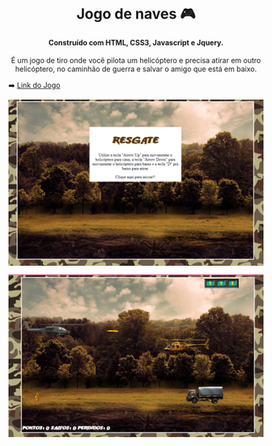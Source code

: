 

<h1 style="text-align: center;"> Jogo de naves 🎮 </h1> 

<h4 style="text-align: center;">Construído com HTML, CSS3, Javascript e Jquery.</h4>

<p style="text-align: center">É um jogo de tiro onde você pilota um helicóptero e precisa atirar em outro helicóptero, no caminhão de guerra e salvar o amigo que está em baixo.</p>

➡️ [Link do Jogo](https://alesandraisla.github.io/jogodetiro/)

![Tela Principal do Jogo](imgs/img1.PNG)

![Tela do Jogo](imgs/img2.PNG)
